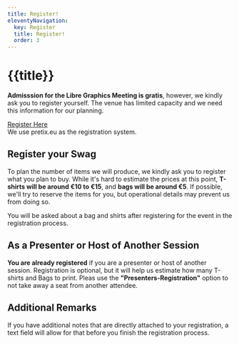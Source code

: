 ```yaml
---
title: Register!
eleventyNavigation:
  key: Register
  title: Register!
  order: 3
---
```


# {{title}}

**Admisssion for the Libre Graphics Meeting is gratis**, however, we kindly
ask you to register yourself. The venue has limited capacity and we need
this information for our planning.

<div class="call_for_action">
<a href="https://pretix.eu/lgm/2025/">Register Here</a><br />
We use pretix.eu as the registration system.
</div>



## Register your Swag

To plan the number of items we will produce, we kindly ask you to register
what you plan to buy. While it's hard to estimate the prices at this point,
**T-shirts will be around €10 to €15**, and **bags will be around €5**.
If possible, we'll try to reserve the items for you, but operational
details may prevent us from doing so.

You will be asked about a bag and shirts after registering for the event
in the registration process.

## As a Presenter or Host of Another Session

**You are already registered** if you are a presenter or host of another session.
Registration is optional, but it will help us estimate how many T-shirts
and Bags to print. Pleas use the **"Presenters-Registration"** option to
not take away a seat from another attendee.

## Additional Remarks

If you have additional notes that are directly attached to your registration,
a text field will allow for that before you finish the registration process.

